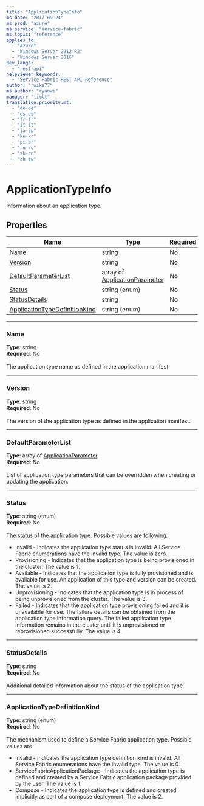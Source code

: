 ```yaml
---
title: "ApplicationTypeInfo"
ms.date: "2017-09-24"
ms.prod: "azure"
ms.service: "service-fabric"
ms.topic: "reference"
applies_to: 
  - "Azure"
  - "Windows Server 2012 R2"
  - "Windows Server 2016"
dev_langs: 
  - "rest-api"
helpviewer_keywords: 
  - "Service Fabric REST API Reference"
author: "rwike77"
ms.author: "ryanwi"
manager: "timlt"
translation.priority.mt: 
  - "de-de"
  - "es-es"
  - "fr-fr"
  - "it-it"
  - "ja-jp"
  - "ko-kr"
  - "pt-br"
  - "ru-ru"
  - "zh-cn"
  - "zh-tw"
---
```

# ApplicationTypeInfo

Information about an application type.

## Properties
| Name | Type | Required |
| --- | --- | --- |
| [Name](#name) | string | No |
| [Version](#version) | string | No |
| [DefaultParameterList](#defaultparameterlist) | array of [ApplicationParameter](sfclient-model-applicationparameter.md) | No |
| [Status](#status) | string (enum) | No |
| [StatusDetails](#statusdetails) | string | No |
| [ApplicationTypeDefinitionKind](#applicationtypedefinitionkind) | string (enum) | No |

____
### Name
__Type__: string <br/>
__Required__: No<br/>
<br/>
The application type name as defined in the application manifest.

____
### Version
__Type__: string <br/>
__Required__: No<br/>
<br/>
The version of the application type as defined in the application manifest.

____
### DefaultParameterList
__Type__: array of [ApplicationParameter](sfclient-model-applicationparameter.md) <br/>
__Required__: No<br/>
<br/>
List of application type parameters that can be overridden when creating or updating the application.

____
### Status
__Type__: string (enum) <br/>
__Required__: No<br/>
<br/>
The status of the application type. Possible values are following.

  - Invalid - Indicates the application type status is invalid. All Service Fabric enumerations have the invalid type. The value is zero.
  - Provisioning - Indicates that the application type is being provisioned in the cluster. The value is 1.
  - Available - Indicates that the application type is fully provisioned and is available for use. An application of this type and version can be created. The value is 2.
  - Unprovisioning - Indicates that the application type is in process of being unprovisioned from the cluster. The value is 3.
  - Failed - Indicates that the application type provisioning failed and it is unavailable for use. The failure details can be obtained from the application type information query. The failed application type information remains in the cluster until it is unprovisioned or reprovisioned successfully. The value is 4.


____
### StatusDetails
__Type__: string <br/>
__Required__: No<br/>
<br/>
Additional detailed information about the status of the application type.

____
### ApplicationTypeDefinitionKind
__Type__: string (enum) <br/>
__Required__: No<br/>
<br/>
The mechanism used to define a Service Fabric application type. Possible values are.

  - Invalid - Indicates the application type definition kind is invalid. All Service Fabric enumerations have the invalid type. The value is 0.
  - ServiceFabricApplicationPackage - Indicates the application type is defined and created by a Service Fabric application package provided by the user. The value is 1.
  - Compose - Indicates the application type is defined and created implicitly as part of a compose deployment. The value is 2.

